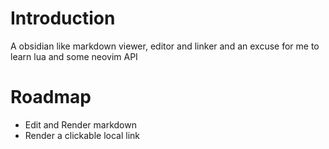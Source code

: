 # Introduction

A obsidian like markdown viewer, editor and linker and an excuse for me to learn lua and some neovim API

# Roadmap
- Edit and Render markdown
- Render a clickable local link
